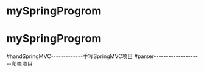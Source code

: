 # mySpringProgrom
# mySpringProgrom
#handSpringMVC-------------手写SpringMVC项目
#parser--------------------爬虫项目
